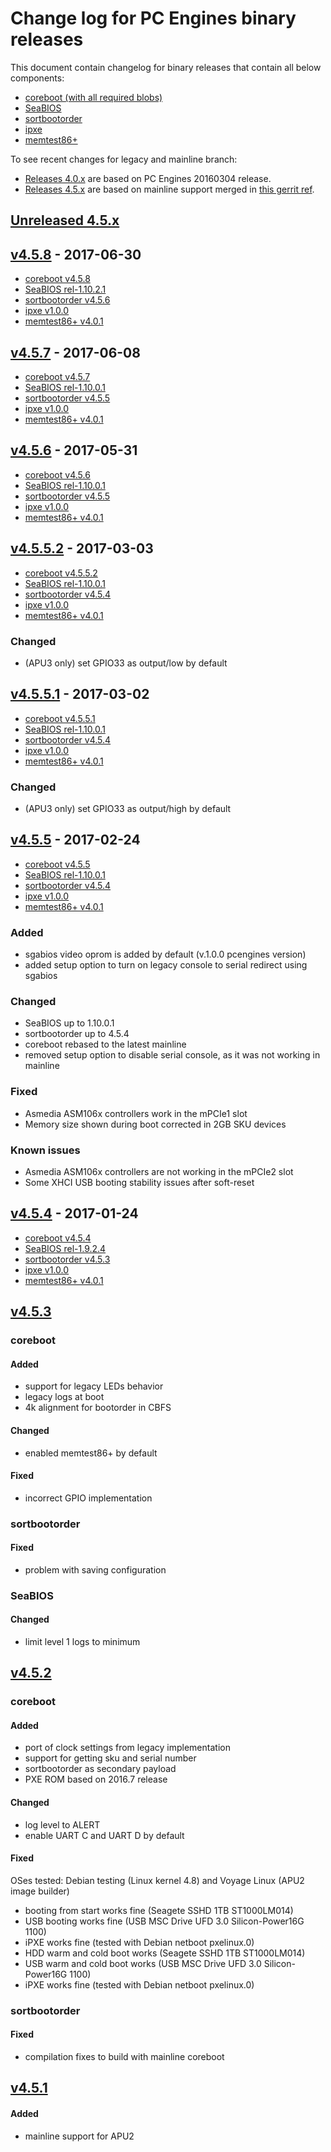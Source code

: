Change log for PC Engines binary releases
=========================================

This document contain changelog for binary releases that contain all below
components:

* [coreboot (with all required blobs)](https://github.com/pcengines/coreboot)
* [SeaBIOS](https://github.com/pcengines/seabios)
* [sortbootorder](https://github.com/pcengines/sortbootorder)
* [ipxe](https://github.com/pcengines/ipxe)
* [memtest86+](https://github.com/pcengines/memtest86plus)

To see recent changes for legacy and mainline branch:
* [Releases 4.0.x](#unreleased-40x) are based on PC Engines 20160304 release.
* [Releases 4.5.x](#unreleased-45x) are based on mainline support merged in
[this gerrit ref](https://review.coreboot.org/#/c/14138/).

## [Unreleased 4.5.x]

## [v4.5.8] - 2017-06-30
- [coreboot v4.5.8](https://github.com/pcengines/coreboot/blob/coreboot-4.5.x/CHANGELOG.md#v458---2017-06-30)
- [SeaBIOS rel-1.10.2.1](https://github.com/pcengines/seabios/blob/apu_support/CHANGELOG.md#rel-11021---2017-03-31)
- [sortbootorder v4.5.6](https://github.com/pcengines/sortbootorder/blob/master/CHANGELOG.md#v456---2017-06-29)
- [ipxe v1.0.0](https://github.com/pcengines/ipxe)
- [memtest86+ v4.0.1](https://github.com/pcengines/memtest86plus/blob/coreboot-4.0.x/CHANGELOG.md#v401---2016-05-11)

## [v4.5.7] - 2017-06-08
- [coreboot v4.5.7](https://github.com/pcengines/coreboot/blob/coreboot-4.5.x/CHANGELOG.md#v457---2017-06-08)
- [SeaBIOS rel-1.10.0.1](https://github.com/pcengines/seabios/blob/coreboot-4.0.x/CHANGELOG.md#rel-11001---2017-02-23)
- [sortbootorder v4.5.5](https://github.com/pcengines/sortbootorder/blob/master/CHANGELOG.md#v455---2017-05-30)
- [ipxe v1.0.0](https://github.com/pcengines/ipxe)
- [memtest86+ v4.0.1](https://github.com/pcengines/memtest86plus/blob/coreboot-4.0.x/CHANGELOG.md#v401---2016-05-11)

## [v4.5.6] - 2017-05-31
- [coreboot v4.5.6](https://github.com/pcengines/coreboot/blob/coreboot-4.5.x/CHANGELOG.md#v456---2017-05-30)
- [SeaBIOS rel-1.10.0.1](https://github.com/pcengines/seabios/blob/coreboot-4.0.x/CHANGELOG.md#rel-11001---2017-02-23)
- [sortbootorder v4.5.5](https://github.com/pcengines/sortbootorder/blob/master/CHANGELOG.md#v455---2017-05-30)
- [ipxe v1.0.0](https://github.com/pcengines/ipxe)
- [memtest86+ v4.0.1](https://github.com/pcengines/memtest86plus/blob/coreboot-4.0.x/CHANGELOG.md#v401---2016-05-11)

## [v4.5.5.2] - 2017-03-03
- [coreboot v4.5.5.2](https://github.com/pcengines/coreboot/blob/coreboot-4.5.x/CHANGELOG.md#v4552---2017-03-03)
- [SeaBIOS rel-1.10.0.1](https://github.com/pcengines/seabios/blob/coreboot-4.0.x/CHANGELOG.md#rel-11001---2017-02-23)
- [sortbootorder v4.5.4](https://github.com/pcengines/sortbootorder/blob/master/CHANGELOG.md#v454---2017-02-23)
- [ipxe v1.0.0](https://github.com/pcengines/ipxe)
- [memtest86+ v4.0.1](https://github.com/pcengines/memtest86plus/blob/coreboot-4.0.x/CHANGELOG.md#v401---2016-05-11)

### Changed
- (APU3 only) set GPIO33 as output/low by default

## [v4.5.5.1] - 2017-03-02
- [coreboot v4.5.5.1](https://github.com/pcengines/coreboot/blob/coreboot-4.5.x/CHANGELOG.md#v4551---2017-03-02)
- [SeaBIOS rel-1.10.0.1](https://github.com/pcengines/seabios/blob/coreboot-4.0.x/CHANGELOG.md#rel-11001---2017-02-23)
- [sortbootorder v4.5.4](https://github.com/pcengines/sortbootorder/blob/master/CHANGELOG.md#v454---2017-02-23)
- [ipxe v1.0.0](https://github.com/pcengines/ipxe)
- [memtest86+ v4.0.1](https://github.com/pcengines/memtest86plus/blob/coreboot-4.0.x/CHANGELOG.md#v401---2016-05-11)

### Changed
- (APU3 only) set GPIO33 as output/high by default

## [v4.5.5] - 2017-02-24
- [coreboot v4.5.5](https://github.com/pcengines/coreboot/blob/coreboot-4.5.x/CHANGELOG.md#v455---2017-02-24)
- [SeaBIOS rel-1.10.0.1](https://github.com/pcengines/seabios/blob/coreboot-4.0.x/CHANGELOG.md#rel-11001---2017-02-23)
- [sortbootorder v4.5.4](https://github.com/pcengines/sortbootorder/blob/master/CHANGELOG.md#v454---2017-02-23)
- [ipxe v1.0.0](https://github.com/pcengines/ipxe)
- [memtest86+ v4.0.1](https://github.com/pcengines/memtest86plus/blob/coreboot-4.0.x/CHANGELOG.md#v401---2016-05-11)

### Added

- sgabios video oprom is added by default (v.1.0.0 pcengines version)
- added setup option to turn on legacy console to serial redirect using sgabios

### Changed

- SeaBIOS up to 1.10.0.1
- sortbootorder up to 4.5.4
- coreboot rebased to the latest mainline
- removed setup option to disable serial console, as it was not working in
  mainline

### Fixed

- Asmedia ASM106x controllers work in the mPCIe1 slot
- Memory size shown during boot corrected in 2GB SKU devices

### Known issues

- Asmedia ASM106x controllers are not working in the mPCIe2 slot
- Some XHCI USB booting stability issues after soft-reset

## [v4.5.4] - 2017-01-24
- [coreboot v4.5.4](https://github.com/pcengines/coreboot/blob/coreboot-4.5.x/CHANGELOG.md#v454---2017-01-24)
- [SeaBIOS rel-1.9.2.4](https://github.com/pcengines/seabios/blob/coreboot-4.0.x/CHANGELOG.md#rel-1924---2016-01-23)
- [sortbootorder v4.5.3](https://github.com/pcengines/sortbootorder/blob/master/CHANGELOG.md#v453---2017-01-12)
- [ipxe v1.0.0](https://github.com/pcengines/ipxe)
- [memtest86+ v4.0.1](https://github.com/pcengines/memtest86plus/blob/coreboot-4.0.x/CHANGELOG.md#v401---2016-05-11)

## [v4.5.3]
### coreboot
#### Added
- support for legacy LEDs behavior
- legacy logs at boot
- 4k alignment for bootorder in CBFS

#### Changed
- enabled memtest86+ by default

#### Fixed
- incorrect GPIO implementation

### sortbootorder
#### Fixed
- problem with saving configuration

### SeaBIOS
#### Changed
- limit level 1 logs to minimum

## [v4.5.2]
### coreboot
#### Added
- port of clock settings from legacy implementation
- support for getting sku and serial number
- sortbootorder as secondary payload
- PXE ROM based on 2016.7 release

#### Changed
- log level to ALERT
- enable UART C and UART D by default

#### Fixed
OSes tested: Debian testing (Linux kernel 4.8) and Voyage Linux (APU2 image
builder)
- booting from start works fine (Seagete SSHD 1TB ST1000LM014)
- USB booting works fine (USB MSC Drive UFD 3.0 Silicon-Power16G 1100)
- iPXE works fine (tested with Debian netboot pxelinux.0)
- HDD warm and cold boot works (Seagete SSHD 1TB ST1000LM014)
- USB warm and cold boot works (USB MSC Drive UFD 3.0 Silicon-Power16G 1100)
- iPXE works fine (tested with Debian netboot pxelinux.0)

### sortbootorder
#### Fixed
- compilation fixes to build with mainline coreboot

## [v4.5.1]
#### Added
- mainline support for APU2

[Unreleased 4.5.x]: https://github.com/pcengines/coreboot/compare/v4.5.8...coreboot-4.5.x
[v4.5.8]: https://github.com/pcengines/coreboot/compare/v4.5.7...v4.5.8
[v4.5.7]: https://github.com/pcengines/coreboot/compare/v4.5.6...v4.5.7
[v4.5.6]: https://github.com/pcengines/coreboot/compare/v4.5.5.2...v4.5.6
[v4.5.5.2]: https://github.com/pcengines/coreboot/compare/v4.5.5.1...v4.5.5.2
[v4.5.5.1]: https://github.com/pcengines/coreboot/compare/v4.5.5...v4.5.5.1
[v4.5.5]: https://github.com/pcengines/coreboot/compare/v4.5.4...v4.5.5
[v4.5.4]: https://github.com/pcengines/coreboot/compare/v4.5.3...v4.5.4
[v4.5.3]: https://github.com/pcengines/coreboot/compare/v4.5.2...v4.5.3
[v4.5.2]: https://github.com/pcengines/coreboot/compare/v4.5.1...v4.5.2
[v4.5.1]: https://github.com/pcengines/coreboot/compare/65a9462a73bd9c5e1054ea315b51574b4bf2f270...v4.5.1
